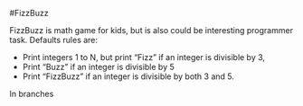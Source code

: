 #FizzBuzz

FizzBuzz is math game for kids, but is also could be interesting programmer task.
Defaults rules are:

- Print integers 1 to N, but print “Fizz” if an integer is divisible by 3,
- Print “Buzz” if an integer is divisible by 5
- Print “FizzBuzz” if an integer is divisible by both 3 and 5.

In branches
